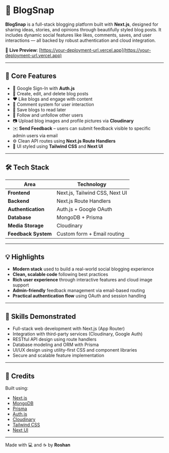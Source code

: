 # 📸 BlogSnap

**BlogSnap** is a full-stack blogging platform built with **Next.js**, designed for sharing ideas, stories, and opinions through beautifully styled blog posts. It includes dynamic social features like likes, comments, saves, and user interactions — all backed by robust authentication and cloud integration.

🔗 **Live Preview**: [https://your-deployment-url.vercel.app](https://your-deployment-url.vercel.app)

---

## 🚀 Core Features

- 🔐 Google Sign-In with **Auth.js**
- 📝 Create, edit, and delete blog posts
- ❤️ Like blogs and engage with content
- 💬 Comment system for user interaction
- 📌 Save blogs to read later
- 👥 Follow and unfollow other users
- 📷 Upload blog images and profile pictures via **Cloudinary**
- ✉️ **Send Feedback** – users can submit feedback visible to specific admin users via email
- ⚙️ Clean API routes using **Next.js Route Handlers**
- 🎨 UI styled using **Tailwind CSS** and **Next UI**

---

## 🛠 Tech Stack

| Area               | Technology                     |
|--------------------|--------------------------------|
| **Frontend**        | Next.js, Tailwind CSS, Next UI |
| **Backend**         | Next.js Route Handlers         |
| **Authentication**  | Auth.js + Google OAuth         |
| **Database**        | MongoDB + Prisma               |
| **Media Storage**   | Cloudinary                     |
| **Feedback System** | Custom form + Email routing    |

---

## 💡 Highlights

- **Modern stack** used to build a real-world social blogging experience
- **Clean, scalable code** following best practices
- **Rich user experience** through interactive features and cloud image support
- **Admin-friendly** feedback management via email-based routing
- **Practical authentication flow** using OAuth and session handling

---

## 🧠 Skills Demonstrated

- Full-stack web development with Next.js (App Router)
- Integration with third-party services (Cloudinary, Google Auth)
- RESTful API design using route handlers
- Database modeling and ORM with Prisma
- UI/UX design using utility-first CSS and component libraries
- Secure and scalable feature implementation

---

## 🔗 Credits

Built using:

- [Next.js](https://nextjs.org/)
- [MongoDB](https://www.mongodb.com/)
- [Prisma](https://www.prisma.io/)
- [Auth.js](https://authjs.dev/)
- [Cloudinary](https://cloudinary.com/)
- [Tailwind CSS](https://tailwindcss.com/)
- [Next UI](https://nextui.org/)

---

Made with 💻 and ☕ by **Roshan**
